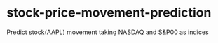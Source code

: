 # stock-price-movement-prediction
Predict stock(AAPL) movement taking NASDAQ and S&amp;P00 as indices
